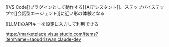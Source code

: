 [[VS Code]]プラグインとして動作する[[AIアシスタント]]、ステップバイステップで[[会話型エージェント]]に近い形の体験となる

[[LLM]]のAPIキーを設定に入力して利用できる

<https://marketplace.visualstudio.com/items?itemName=saoudrizwan.claude-dev>
